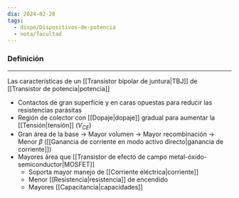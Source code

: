 ```yaml
---
dia: 2024-02-28
tags:
  - dispo/Dispositivos-de-potencia
  - nota/facultad
---
```

### Definición
---
Las características de un [[Transistor bipolar de juntura|TBJ]] de [[Transistor de potencia|potencia]]
* Contactos de gran superficie y en caras opuestas para reducir las resistencias parásitas
* Región de colector con [[Dopaje|dopaje]] gradual para aumentar la [[Tensión|tensión]] $(V_{CE})$ 
* Gran área de la base $\rightarrow$ Mayor volumen $\rightarrow$ Mayor recombinación $\rightarrow$ Menor $\beta$ ([[Ganancia de corriente en modo activo directo|ganancia de corriente]])
* Mayores área que [[Transistor de efecto de campo metal-óxido-semiconductor|MOSFET]]
	* Soporta mayor manejo de [[Corriente eléctrica|corriente]]
	* Menor [[Resistencia|resistencia]] de encendido
	* Mayores [[Capacitancia|capacidades]]